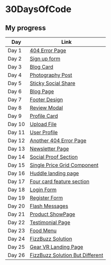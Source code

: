 # 30DaysOfCode

## My progress

| Day    | Link           |
| ------ | -------------- |
| Day 1  | [404 Error Page](https://dlppdl.github.io/30dayschallange/Day01/)|
| Day 2  | [Sign up form](https://dlppdl.github.io/30dayschallange/Day02/) |
| Day 3  | [Blog Card](https://dlppdl.github.io/30dayschallange/Day03/)|
| Day 4  | [Photography Post](https://dlppdl.github.io/30dayschallange/Day04/)|
| Day 5  | [Sticky Social Share](https://dlppdl.github.io/30dayschallange/Day05/)|
| Day 6  | [Blog Page](https://dlppdl.github.io/30dayschallange/Day06/)|
| Day 7  | [Footer Design](https://dlppdl.github.io/30dayschallange/Day07)|
| Day 8  | [Review Modal](https://dlppdl.github.io/30dayschallange/Day08)|
| Day 9  | [Profile Card](https://dlppdl.github.io/30dayschallange/Day09)|
| Day 10  | [Upload File](https://dlppdl.github.io/30dayschallange/Day10)|
| Day 11  | [User Profile](https://dlppdl.github.io/30dayschallange/Day11)|
| Day 12  | [Another 404 Error Page](https://dlppdl.github.io/30dayschallange/Day12)|
| Day 13  | [Newsletter Page](https://dlppdl.github.io/30dayschallange/Day13)|
| Day 14  | [Social Proof Section](https://dlppdl.github.io/30dayschallange/Day14)|
| Day 15  | [Single Price Grid Component](https://dlppdl.github.io/30dayschallange/Day15)|
| Day 16  | [Huddle landing page](https://dlppdl.github.io/30dayschallange/Day16)|
| Day 17  | [Four card feature section](https://dlppdl.github.io/30dayschallange/Day17)|
| Day 18  | [Login Form](https://dlppdl.github.io/30dayschallange/Day18)|
| Day 19  | [Register Form](https://dlppdl.github.io/30dayschallange/Day19)|
| Day 20  | [Flash Messages](https://dlppdl.github.io/30dayschallange/Day20)|
| Day 21  | [Product ShowPage](https://dlppdl.github.io/30dayschallange/Day21)|
| Day 22  | [Testimonial Page](https://dlppdl.github.io/30dayschallange/Day22)|
| Day 23  | [Food Menu](https://dlppdl.github.io/30dayschallange/Day23)|
| Day 24  | [FizzBuzz Solution](https://dlppdl.github.io/30dayschallange/Day24)|
| Day 25  | [Gear VR Landing Page](https://dlppdl.github.io/30dayschallange/Day25)|
| Day 26  | [FizzBuzz Solution But Different](https://dlppdl.github.io/30dayschallange/Day26)|
